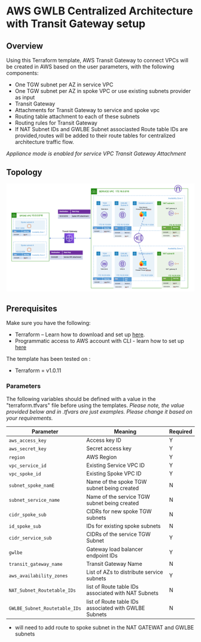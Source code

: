 # AWS GWLB Centralized Architecture with Transit Gateway setup

## Overview

Using this Terraform template, AWS Transit Gateway to connect VPCs will be created in AWS based on the user parameters, with the following components:

- One TGW subnet per AZ in service VPC
- One TGW subnet per AZ in spoke VPC or use existing subnets provider as input
- Transit Gateway
- Attachments for Transit Gateway to service and spoke vpc
- Routing table attachment to each of these subnets
- Routing rules for Transit Gateway
- If NAT Subnet IDs and GWLBE Subnet associasted Route table IDs are provided,routes will be added to their route tables for centralized architecture traffic flow.

*Appliance mode is enabled for service VPC Transit Gateway Attachment*

## Topology

![GWLB Centralized Architecture](./images/centralized_architecture.png)

## Prerequisites

Make sure you have the following:

- Terraform – Learn how to download and set up [here](https://learn.hashicorp.com/terraform/getting-started/install.html).
- Programmatic access to AWS account with CLI - learn how to set up [here](https://docs.aws.amazon.com/cli/latest/userguide/cli-chap-configure.html)

The template has been tested on :
- Terraform = v1.0.11

### Parameters

The following variables should be defined with a value in the "terraform.tfvars" file before using the templates. 
*Please note, the value provided below and in .tfvars are just examples. Please change it based on your requirements.*

| Parameter | Meaning | Required |
| --- | --- | --- |
| `aws_access_key` | Access key ID | Y |
| `aws_secret_key` | Secret access key | Y |
| `region` | AWS Region | Y |
| `vpc_service_id` | Existing Service VPC ID | Y |
| `vpc_spoke_id` | Existing Spoke VPC ID | Y |
| `subnet_spoke_namE` | Name of the spoke TGW subnet being created | N |
| `subnet_service_name` | Name of the service TGW subnet being created | N |
| `cidr_spoke_sub ` | CIDRs for new spoke TGW subnets | N|
| `id_spoke_sub` | IDs for existing spoke subnets | N |
| `cidr_service_sub`| CIDRs of the service TGW Subnet | Y | 
| `gwlbe` | Gateway load balancer endpoint IDs | Y |
| `transit_gateway_name` | Transit Gateway Name | N |
| `aws_availability_zones` | List of AZs to distribute service subnets | Y |
| `NAT_Subnet_Routetable_IDs` | list of Route table IDs associated with NAT Subnets | N |
| `GWLBE_Subnet_Routetable_IDs` | list of Route table IDs associated with GWLBE Subnets | N |

* will need to add route to spoke subnet in the NAT GATEWAT and GWLBE subnets